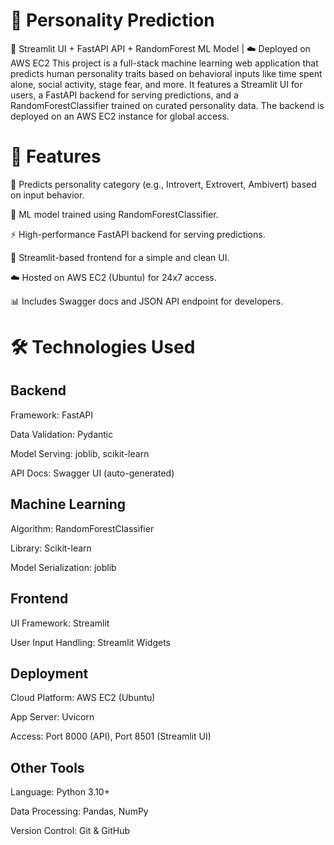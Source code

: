 # 🧠 Personality Prediction

🚀 Streamlit UI + FastAPI API + RandomForest ML Model | ☁️ Deployed on AWS EC2
This project is a full-stack machine learning web application that predicts human personality traits based on behavioral inputs like time spent alone, social activity, stage fear, and more. It features a Streamlit UI for users, a FastAPI backend for serving predictions, and a RandomForestClassifier trained on curated personality data. The backend is deployed on an AWS EC2 instance for global access.

# 📌 Features
🎯 Predicts personality category (e.g., Introvert, Extrovert, Ambivert) based on input behavior.

🧠 ML model trained using RandomForestClassifier.

⚡ High-performance FastAPI backend for serving predictions.

🎨 Streamlit-based frontend for a simple and clean UI.

☁️ Hosted on AWS EC2 (Ubuntu) for 24x7 access.

📊 Includes Swagger docs and JSON API endpoint for developers.


# 🛠️ Technologies Used
## Backend
Framework: FastAPI

Data Validation: Pydantic

Model Serving: joblib, scikit-learn

API Docs: Swagger UI (auto-generated)

## Machine Learning
Algorithm: RandomForestClassifier

Library: Scikit-learn

Model Serialization: joblib

## Frontend
UI Framework: Streamlit

User Input Handling: Streamlit Widgets

## Deployment
Cloud Platform: AWS EC2 (Ubuntu)

App Server: Uvicorn

Access: Port 8000 (API), Port 8501 (Streamlit UI)

## Other Tools
Language: Python 3.10+

Data Processing: Pandas, NumPy

Version Control: Git & GitHub

